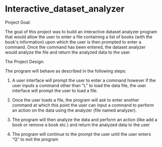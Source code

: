 # Interactive_dataset_analyzer


Project Goal: 

The goal of this project was to build an interactive dataset analyzer program that would
allow the user to enter a file containing a list of books (with the book's information) upon which
the user is then prompted to enter a command. Once the command has been entered, the dataset
analyzer would analyze the file and return the analyzed data to the user.

The Project Design:

The program will behave as described in the following steps:

1) A user interface will prompt the user to enter a command however if the user inputs a
command other than “L” to load the data file, the user interface will prompt the user to
load a file.

2) Once the user loads a file, the program will ask to enter another command at which this
point the user can input a command to perform an action on the data using the analyzer (file named analyzer).

3) The program will then analyze the data and perform an action (like add a book or remove
a book etc.) and return the analyzed data to the user

4) The program will continue to the prompt the user until the user enters “Q” to exit the
program
